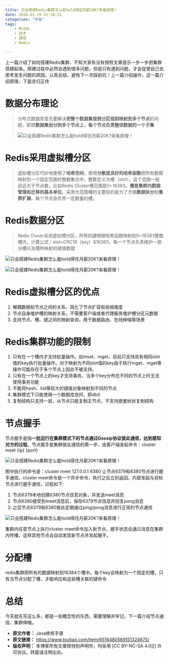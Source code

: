 ```yaml
---
title: 只会搭建Redis集群怎么能hold得住月薪20K?来看原理！
date: 2018-01-29 22:38:21
categories: "开发"
tags:
	- NoSQL
	- 技术
	- 通信
	- Redis

---
```


上一篇介绍了如何搭建Redis集群，不知大家有没有按照文章提示一步一步把集群搭建起来。搭建过程中必然会遇到很多问题，但是只有遇到问题，才会促使自己去思考发生问题的原因，认真总结，避免下一次踩到坑！上一篇介绍操作，这一篇介绍原理，下面言归正传

# 数据分布理论 #

> 分布式数据库首先要解决**把整个数据集按照分区规则映射到多个节点**的问题，即把**数据集划分到多个节点上，每个节点负责整体数据的一个子集**
> 
> ![只会搭建Redis集群怎么能hold得住月薪20K?来看原理！][Redis_hold_20K]

# Redis采用虚拟槽分区 #

> 虚拟槽分区巧妙地使用了**哈希空间**，使用**分散度良好的哈希函数**把所有数据映射到一个固定范围的整数集合中，整数定义为槽（slot）。这个范围一般远远大于节点数，比如Redis Cluster槽范围是0~16383。**槽是集群内数据管理和迁移的基本单位**。采用大范围槽的主要目的是为了方便**数据拆分**和**集群扩展**。每个节点会负责一定数量的槽。

# Redis数据分区 #

> Redis Cluser采用虚拟槽分区，所有的键根据哈希函数映射到0~16383整数槽内，计算公式：slot=CRC16（key）&16383，每一个节点负责维护一部分槽以及槽所映射的键值数据

![只会搭建Redis集群怎么能hold得住月薪20K?来看原理！][Redis_hold_20K 1]

![只会搭建Redis集群怎么能hold得住月薪20K?来看原理！][Redis_hold_20K 2]

# Redis虚拟槽分区的优点 #

1.  解耦数据和节点之间的关系，简化了节点扩容和收缩难度
2.  节点自身维护槽的映射关系，不需要客户端或者代理服务维护槽分区元数据
3.  支持节点、槽、键之间的映射查询，用于数据路由、在线伸缩等场景

# Redis集群功能的限制 #

1.  只有在一个槽内才支持批量操作。如mset、mget，目前只支持具有相同slot值的key执行批量操作。对于映射为不同slot值的key由于执行mget、mget等操作可能存在于多个节点上因此不被支持。
2.  只有在一个节点上的key才支持事务，当多个key分布在不同的节点上时无法使用事务功能
3.  不能将hash、list等较大的键值对象映射到不同的节点
4.  集群模式下只能使用一个数据库空间，即db0
5.  复制结构只支持一层，从节点只能复制主节点，不支持嵌套树状复制结构

# 节点握手 #

节点握手是指**一批运行在集群模式下的节点通过Gossip协议彼此通信，达到感知对方的过程**。节点握手是集群彼此通信的第一步，由客户端发起命令：cluster meet \{ip\} \{port\}

![只会搭建Redis集群怎么能hold得住月薪20K?来看原理！][Redis_hold_20K 3]

图中执行的命令是：cluster meet 127.0.0.1 6380 让节点6379和6380节点进行握手通信。cluster meet命令是一个异步命令，执行之后立刻返回。内部发起与目标节点进行握手通信，过程如下:

1.  节点6379本地创建6380节点信息对象，并发送meet消息
2.  节点6380接受到meet消息后，保存6379节点信息并回复pong消息
3.  之后节点6379和6380彼此定期通过ping/pong消息进行正常的节点通信
    

![只会搭建Redis集群怎么能hold得住月薪20K?来看原理！][Redis_hold_20K 4]

集群内任意节点上执行cluster meet命令加入新节点，握手状态会通过消息在集群内传播，这样其他节点会自动发现新节点并发起握手。

# 分配槽 #

redis集群把所有的数据映射到16384个槽中。每个key会映射为一个固定的槽，只有当节点分配了槽，才能响应和这些槽关联的键命令

# 总结 #

今天就先写这么多，都是一些概念性的东西，需要理解并牢记。下一篇介绍节点通信、集群伸缩。



[Redis_hold_20K]: /pro/os/crawler/MEFZ-RBYE-6VNF.jpg
[Redis_hold_20K 1]: /pro/os/crawler/Q36F-M33Y-UFZZ.jpg
[Redis_hold_20K 2]: /pro/os/crawler/RJJU-UBRN-QRNU.jpg
[Redis_hold_20K 3]: /pro/os/crawler/63IY-INMA-BNZR.jpg
[Redis_hold_20K 4]: /pro/os/crawler/AMFR-UVYE-IJ7B.jpg
 *  **原文作者：** Java修炼手册
 *  **原文链接：** https://www.toutiao.com/item/6516480569151324675/
 *  **版权声明：** 本博客所有文章除特别声明外，均采用 [CC BY-NC-SA 4.0][] 许可协议。转载请注明出处。